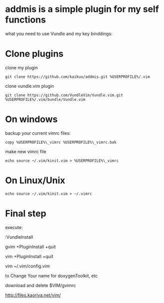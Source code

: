# addmis is a simple plugin for my self functions
what you need to use Vundle and my key binddings:

Clone plugins
==============

clone my plugin

`git clone https://github.com/kaikuo/addmis.git %USERPROFILE%/.vim`

clone vundle.vim plugin

`git clone https://github.com/VundleVim/Vundle.vim.git %USERPROFILE%/.vim/bundle/Vundle.vim`


On windows
============

backup your current vimrc files:

`copy %USERPROFILE%\_vimrc %USERPROFILE%\_vimrc.bak`


make new vimrc file

`echo source ~/.vim/kinit.vim > %USERPROFILE%\_vimrc`

On Linux/Unix
==============

`echo source ~/.vim/kinit.vim > ~/.vimrc`

Final step
=============

execute:

:VundleInstall

gvim +PluginInstall +quit

vim +PluginInstall +quit

vim ~/.vim/config.vim 

to Change Your name for doxygenToolkit, etc

download and delete $VIM/gvimrc

http://files.kaoriya.net/vim/
